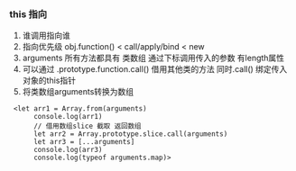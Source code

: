 ### this 指向  
1. 谁调用指向谁  
2. 指向优先级 obj.function() < call/apply/bind < new  
3. arguments 所有方法都具有 类数组 通过下标调用传入的参数 有length属性  
4. 可以通过 .prototype.function.call() 借用其他类的方法 同时.call() 绑定传入对象的this指针  
5. 将类数组arguments转换为数组
```
 <let arr1 = Array.from(arguments)
      console.log(arr1)
      // 借用数组slice 截取 返回数组
      let arr2 = Array.prototype.slice.call(arguments)
      let arr3 = [...arguments]
      console.log(arr3)
      console.log(typeof arguments.map)>
```